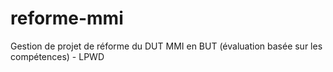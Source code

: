 # reforme-mmi
Gestion de projet de réforme du DUT MMI en BUT (évaluation basée sur les compétences) - LPWD
